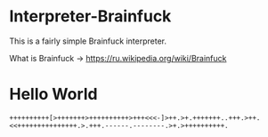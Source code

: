 # Interpreter-Brainfuck

This is a fairly simple Brainfuck interpreter.

What is Brainfuck -> https://ru.wikipedia.org/wiki/Brainfuck

# Hello World
```Brainfuck
++++++++++[>+++++++>++++++++++>+++<<<-]>++.>+.+++++++..+++.>++.<<+++++++++++++++.>.+++.------.--------.>+.>++++++++++.
```

